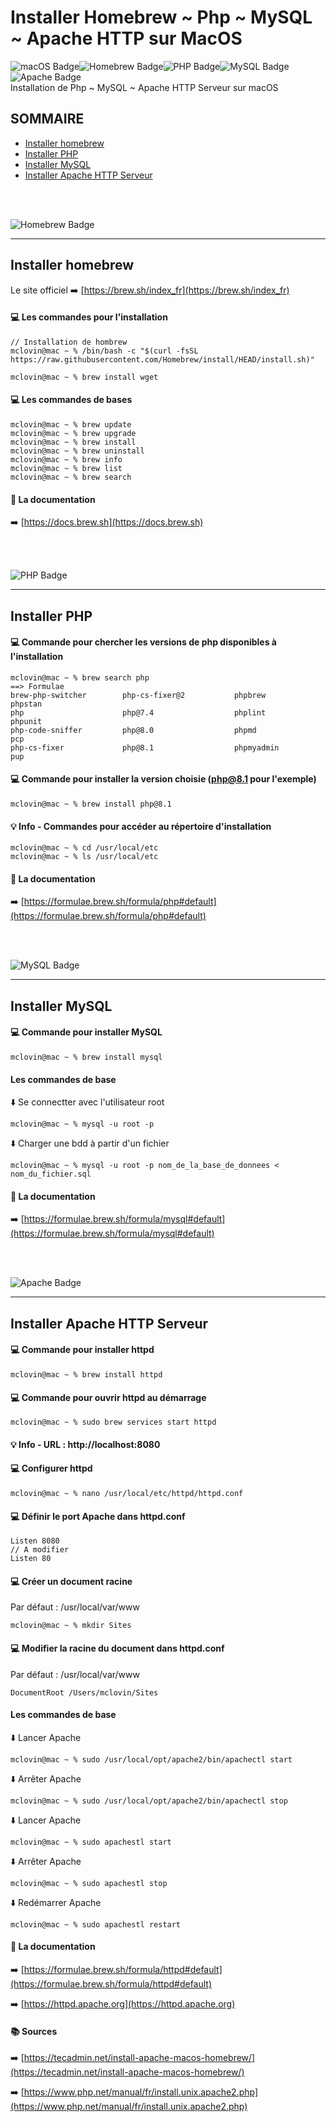 # Installer Homebrew ~ Php ~ MySQL ~ Apache HTTP sur MacOS
![macOS Badge](https://img.shields.io/badge/macOS-000?logo=macos&logoColor=fff&style=flat-square)![Homebrew Badge](https://img.shields.io/badge/Homebrew-FBB040?logo=homebrew&logoColor=fff&style=flat-square)![PHP Badge](https://img.shields.io/badge/PHP-777BB4?logo=php&logoColor=fff&style=flat-square)![MySQL Badge](https://img.shields.io/badge/MySQL-4479A1?logo=mysql&logoColor=fff&style=flat-square)![Apache Badge](https://img.shields.io/badge/Apache-D22128?logo=apache&logoColor=fff&style=flat-square) <br>
Installation de Php ~ MySQL ~ Apache HTTP Serveur sur macOS
## SOMMAIRE
* [Installer homebrew](#Installer-homebrew)
* [Installer PHP](#Installer-PHP)
* [Installer MySQL](#Installer-MySQL)
* [Installer Apache HTTP Serveur](#Installer-Apache-HTTP-Serveur)


<br>
<br>

![Homebrew Badge](https://img.shields.io/badge/Homebrew-FBB040?logo=homebrew&logoColor=fff&style=plastic)
<hr>

##  Installer homebrew
Le site officiel ➡️ [https://brew.sh/index_fr](https://brew.sh/index_fr) <br>

#### 💻 Les commandes pour l'installation

```
// Installation de hombrew
mclovin@mac ~ % /bin/bash -c "$(curl -fsSL https://raw.githubusercontent.com/Homebrew/install/HEAD/install.sh)"

mclovin@mac ~ % brew install wget
```

#### 💻  Les commandes de bases
```
mclovin@mac ~ % brew update
mclovin@mac ~ % brew upgrade
mclovin@mac ~ % brew install
mclovin@mac ~ % brew uninstall
mclovin@mac ~ % brew info
mclovin@mac ~ % brew list
mclovin@mac ~ % brew search
```

#### 📒 La documentation <br>
➡️ [https://docs.brew.sh](https://docs.brew.sh)

<br>
<br>

![PHP Badge](https://img.shields.io/badge/PHP-777BB4?logo=php&logoColor=fff&style=flat)
<hr>

##  Installer PHP

#### 💻 Commande pour chercher les versions de php disponibles à l'installation 

```
mclovin@mac ~ % brew search php
==> Formulae
brew-php-switcher        php-cs-fixer@2           phpbrew                  phpstan
php                      php@7.4                  phplint                  phpunit
php-code-sniffer         php@8.0                  phpmd                    pcp
php-cs-fixer             php@8.1                  phpmyadmin               pup
```
#### 💻 Commande pour installer la version choisie (php@8.1 pour l'exemple)
```
mclovin@mac ~ % brew install php@8.1
```
#### 💡 Info - Commandes pour accéder au répertoire d'installation
```
mclovin@mac ~ % cd /usr/local/etc
mclovin@mac ~ % ls /usr/local/etc
```
#### 📒 La documentation <br>
➡️ [https://formulae.brew.sh/formula/php#default](https://formulae.brew.sh/formula/php#default)

<br>
<br>


![MySQL Badge](https://img.shields.io/badge/MySQL-4479A1?logo=mysql&logoColor=fff&style=flat)
<hr>

## Installer MySQL 

#### 💻 Commande pour installer MySQL
```
mclovin@mac ~ % brew install mysql
```
#### Les commandes de base

⬇️ Se connectter avec l'utilisateur root
```
mclovin@mac ~ % mysql -u root -p
```
⬇️ Charger une bdd à partir d'un fichier
```
mclovin@mac ~ % mysql -u root -p nom_de_la_base_de_donnees < nom_du_fichier.sql
```
#### 📒 La documentation <br>
➡️ [https://formulae.brew.sh/formula/mysql#default](https://formulae.brew.sh/formula/mysql#default)

<br>
<br>

![Apache Badge](https://img.shields.io/badge/Apache-D22128?logo=apache&logoColor=fff&style=flat)
<hr>

## Installer Apache HTTP Serveur

#### 💻 Commande pour installer httpd
```
mclovin@mac ~ % brew install httpd
```
#### 💻 Commande pour ouvrir httpd au démarrage
```
mclovin@mac ~ % sudo brew services start httpd
```
#### 💡 Info - URL : http://localhost:8080
#### 💻 Configurer httpd
```
mclovin@mac ~ % nano /usr/local/etc/httpd/httpd.conf
```
#### 💻 Définir le port Apache dans httpd.conf
```
Listen 8080
// A modifier
Listen 80
```
#### 💻 Créer un document racine
Par défaut : /usr/local/var/www
```
mclovin@mac ~ % mkdir Sites
```
#### 💻 Modifier la racine du document dans httpd.conf
Par défaut : /usr/local/var/www
```
DocumentRoot /Users/mclovin/Sites
```
#### Les commandes de base

⬇️ Lancer Apache
```
mclovin@mac ~ % sudo /usr/local/opt/apache2/bin/apachectl start
```
⬇️ Arrêter Apache
```
mclovin@mac ~ % sudo /usr/local/opt/apache2/bin/apachectl stop

```
⬇️ Lancer Apache
```
mclovin@mac ~ % sudo apachestl start 

```
⬇️ Arrêter Apache
```
mclovin@mac ~ % sudo apachestl stop 

```
⬇️ Redémarrer Apache
```
mclovin@mac ~ % sudo apachestl restart 

```

#### 📒 La documentation <br>
➡️ [https://formulae.brew.sh/formula/httpd#default](https://formulae.brew.sh/formula/httpd#default)

➡️ [https://httpd.apache.org](https://httpd.apache.org)

#### 📚 Sources
➡️ [https://tecadmin.net/install-apache-macos-homebrew/](https://tecadmin.net/install-apache-macos-homebrew/)

➡️ [https://www.php.net/manual/fr/install.unix.apache2.php](https://www.php.net/manual/fr/install.unix.apache2.php)